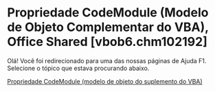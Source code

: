 
# Propriedade CodeModule (Modelo de Objeto Complementar do VBA), Office Shared [vbob6.chm102192]

Olá! Você foi redirecionado para uma das nossas páginas de Ajuda F1. Selecione o tópico que estava procurando abaixo.

[Propriedade CodeModule (modelo de objeto do suplemento do VBA)](http://msdn.microsoft.com/library/5e99b614-7207-f577-49dd-5199cb4d9373%28Office.15%29.aspx)
